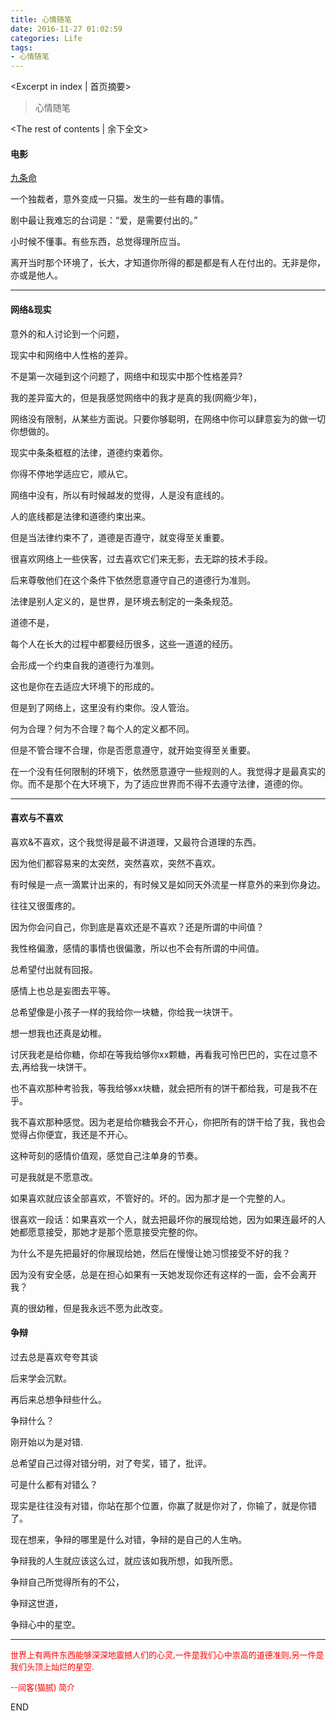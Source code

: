 ```yaml
---
title: 心情随笔
date: 2016-11-27 01:02:59
categories: Life
tags: 
- 心情随笔
---
```

<Excerpt in index | 首页摘要> 
> 心情随笔
<!-- more -->
<The rest of contents | 余下全文> 
  
####  电影  ####
[九条命](https://movie.douban.com/subject/26314816/?referer=baidu_search)
  
一个独裁者，意外变成一只猫。发生的一些有趣的事情。
  
剧中最让我难忘的台词是：“爱，是需要付出的。”
  
小时候不懂事。有些东西，总觉得理所应当。
  
离开当时那个环境了，长大，才知道你所得的都是都是有人在付出的。无非是你，亦或是他人。
  
---
####  网络&现实  ####
意外的和人讨论到一个问题，
  
现实中和网络中人性格的差异。
  
不是第一次碰到这个问题了，网络中和现实中那个性格差异?
  
我的差异蛮大的，但是我感觉网络中的我才是真的我(网瘾少年)，
  
网络没有限制，从某些方面说。只要你够聪明，在网络中你可以肆意妄为的做一切你想做的。
  
现实中条条框框的法律，道德约束着你。
  
你得不停地学适应它，顺从它。
  
网络中没有，所以有时候越发的觉得，人是没有底线的。
  
人的底线都是法律和道德约束出来。
  
但是当法律约束不了，道德是否遵守，就变得至关重要。
  
很喜欢网络上一些侠客，过去喜欢它们来无影，去无踪的技术手段。
  
后来尊敬他们在这个条件下依然愿意遵守自己的道德行为准则。
  
法律是别人定义的，是世界，是环境去制定的一条条规范。
  
道德不是，
  
每个人在长大的过程中都要经历很多，这些一道道的经历。
  
会形成一个约束自我的道德行为准则。
  
这也是你在去适应大环境下的形成的。
  
但是到了网络上，这里没有约束你。没人管治。
  
何为合理？何为不合理？每个人的定义都不同。
  
但是不管合理不合理，你是否愿意遵守，就开始变得至关重要。
  
在一个没有任何限制的环境下，依然愿意遵守一些规则的人。我觉得才是最真实的你。而不是那个在大环境下，为了适应世界而不得不去遵守法律，道德的你。

---
#### 喜欢与不喜欢 ####
喜欢&不喜欢，这个我觉得是最不讲道理，又最符合道理的东西。
  
因为他们都容易来的太突然，突然喜欢，突然不喜欢。
  
有时候是一点一滴累计出来的，有时候又是如同天外流星一样意外的来到你身边。  
  
  
往往又很蛋疼的。
  
因为你会问自己，你到底是喜欢还是不喜欢？还是所谓的中间值？
  
我性格偏激，感情的事情也很偏激，所以也不会有所谓的中间值。
  
总希望付出就有回报。
  
感情上也总是妄图去平等。
  
总希望像是小孩子一样的我给你一块糖，你给我一块饼干。
  
想一想我也还真是幼稚。
  
讨厌我老是给你糖，你却在等我给够你xx颗糖，再看我可怜巴巴的，实在过意不去,再给我一块饼干。
  
也不喜欢那种考验我，等我给够xx块糖，就会把所有的饼干都给我，可是我不在乎。
  
我不喜欢那种感觉。因为老是给你糖我会不开心，你把所有的饼干给了我，我也会觉得占你便宜，我还是不开心。
  
这种苛刻的感情价值观，感觉自己注单身的节奏。
  
可是我就是不愿意改。
  
如果喜欢就应该全部喜欢，不管好的。坏的。因为那才是一个完整的人。
  
很喜欢一段话：如果喜欢一个人，就去把最坏你的展现给她，因为如果连最坏的人她都愿意接受，那她才是那个愿意接受完整的你。
  
为什么不是先把最好的你展现给她，然后在慢慢让她习惯接受不好的我？
  
因为没有安全感，总是在担心如果有一天她发现你还有这样的一面，会不会离开我？
  
真的很幼稚，但是我永远不愿为此改变。
  

####  争辩  ####
过去总是喜欢夸夸其谈
  
后来学会沉默。
  
再后来总想争辩些什么。
  
争辩什么？
  
刚开始以为是对错.
  
总希望自己过得对错分明，对了夸奖，错了，批评。
  
可是什么都有对错么？
  
现实是往往没有对错，你站在那个位置，你赢了就是你对了，你输了，就是你错了。
  
现在想来，争辩的哪里是什么对错，争辩的是自己的人生吶。
  
争辩我的人生就应该这么过，就应该如我所想，如我所愿。
  
争辩自己所觉得所有的不公，
  
争辩这世道，
  
争辩心中的星空。
  
---
<font size=2.5 color=red>世界上有两件东西能够深深地震撼人们的心灵,一件是我们心中崇高的道德准则,另一件是我们头顶上灿烂的星空.  
  
--间客(猫腻) 简介</font>  
  
END